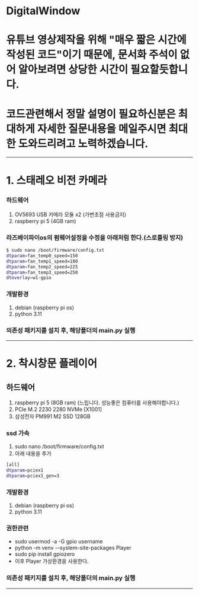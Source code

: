 # DigitalWindow
# 유튜브 영상제작을 위해 "매우 짧은 시간에 작성된 코드"이기 때문에, 문서화 주석이 없어 알아보려면 상당한 시간이 필요할듯합니다.
# 코드관련해서 정말 설명이 필요하신분은 최대하게 자세한 질문내용을 메일주시면 최대한 도와드리려고 노력하겠습니다.
---

# 1. 스태레오 비전 카메라
### 하드웨어 
1. OV5693 USB 카메라 모듈 x2 (가변초점 사용금지)
2. raspberry pi 5 (4GB ram)

### 라즈베이파이os의 펌웨어설정을 수정을 아래처럼 한다.(스로틀링 방지)
```bash
$ sudo nano /boot/firmware/config.txt 
dtparam=fan_temp0_speed=150
dtparam=fan_temp1_speed=180
dtparam=fan_temp2_speed=225
dtparam=fan_temp3_speed=250
dtoverlay=w1-gpio
```

### 개발환경
1. debian (raspberry pi os)
2. python 3.11
### 의존성 패키지를 설치 후, 해당폴더의 main.py 실행

---

# 2. 착시창문 플레이어
## 하드웨어
1. raspberry pi 5 (8GB ram) (느립니다. 성능좋은 컴퓨터를 사용해야합니다.)
3. PCle M.2 2230 2280 NVMe [X1001]
4. 삼성전자 PM991 M2 SSD 128GB

### ssd 가속
1. sudo nano /boot/firmware/config.txt
2. 아래 내용을 추가
```bash
[all]
dtparam=pciex1
dtparam=pciex1_gen=3
```
### 개발환경
1. debian (raspberry pi os)
2. python 3.11

### 권한관련
- sudo usermod -a -G gpio username
- python -m venv --system-site-packages Player
- sudo pip install gpiozero
- 이후 Player 가상환경을 사용한다.

### 의존성 패키지를 설치 후, 해당폴더의 main.py 실행
---
